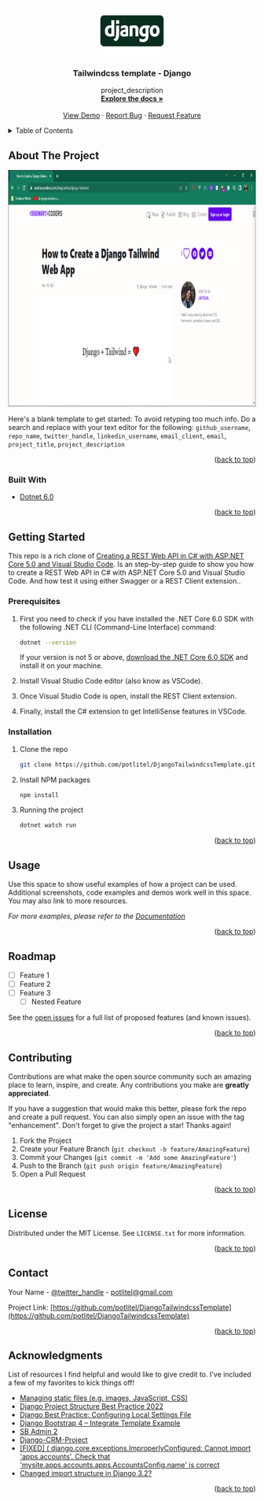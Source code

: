 <div id="top"></div>
<!--
*** Thanks for checking out the Best-README-Template. If you have a suggestion
*** that would make this better, please fork the repo and create a pull request
*** or simply open an issue with the tag "enhancement".
*** Don't forget to give the project a star!
*** Thanks again! Now go create something AMAZING! :D
-->

<!-- PROJECT SHIELDS -->

<!--
*** I'm using markdown "reference style" links for readability.
*** Reference links are enclosed in brackets [ ] instead of parentheses ( ).
*** See the bottom of this document for the declaration of the reference variables
*** for contributors-url, forks-url, etc. This is an optional, concise syntax you may use.
*** https://www.markdownguide.org/basic-syntax/#reference-style-links
-->


<!-- PROJECT LOGO -->

<br />
<div align="center">
  <a href="https://github.com/potlitel/DjangoTailwindcssTemplate">
    <img src="images/django-logo-big-1.jpeg" alt="Logo" width="140" height="100">
  </a>

<h3 align="center">Tailwindcss template - Django</h3>

<p align="center">
    project_description
    <br />
    <a href="https://github.com/potlitel/DjangoTailwindcssTemplate"><strong>Explore the docs »</strong></a>
    <br />
    <br />
    <a href="https://github.com/potlitel/DjangoTailwindcssTemplate">View Demo</a>
    ·
    <a href="https://github.com/potlitel/DjangoTailwindcssTemplate">Report Bug</a>
    ·
    <a href="https://github.com/potlitel/DjangoTailwindcssTemplate/issues">Request Feature</a>
  </p>
</div>

<!-- TABLE OF CONTENTS -->

<details>
  <summary>Table of Contents</summary>
  <ol>
    <li>
      <a href="#about-the-project">About The Project</a>
      <ul>
        <li><a href="#built-with">Built With</a></li>
      </ul>
    </li>
    <li>
      <a href="#getting-started">Getting Started</a>
      <ul>
        <li><a href="#prerequisites">Prerequisites</a></li>
        <li><a href="#installation">Installation</a></li>
      </ul>
    </li>
    <li><a href="#usage">Usage</a></li>
    <li><a href="#roadmap">Roadmap</a></li>
    <li><a href="#contributing">Contributing</a></li>
    <li><a href="#license">License</a></li>
    <li><a href="#contact">Contact</a></li>
    <li><a href="#acknowledgments">Acknowledgments</a></li>
  </ol>
</details>

<!-- ABOUT THE PROJECT -->

## About The Project

<img src="images/Resume.gif" alt="Logo" width="840" height="480">

Here's a blank template to get started: To avoid retyping too much info. Do a search and replace with your text editor for the following: `github_username`, `repo_name`, `twitter_handle`, `linkedin_username`, `email_client`, `email`, `project_title`, `project_description`

<p align="right">(<a href="#top">back to top</a>)</p>

### Built With

* [Dotnet 6.0](https://dotnet.microsoft.com/en-us/download/dotnet/6.0)

<p align="right">(<a href="#top">back to top</a>)</p>

<!-- GETTING STARTED -->

## Getting Started

This repo is a rich clone of [Creating a REST Web API in C# with ASP.NET Core 5.0 and Visual Studio Code](https://luis-hernandez.medium.com/creating-a-rest-web-api-in-c-with-asp-net-core-5-0-and-visual-studio-code-809ea7b4f815). Is an step-by-step guide to show you how to create a REST Web API in C# with ASP.NET Core 5.0 and Visual Studio Code. And how test it using either Swagger or a REST Client extension..

### Prerequisites

1. First you need to check if you have installed the .NET Core 6.0 SDK with the following .NET CLI (Command-Line Interface) command:

      ```sh
      dotnet --version
      ```
    If your version is not 5 or above, [download the .NET Core 6.0 SDK](https://dotnet.microsoft.com/en-us/download/dotnet/6.0) and install it on your machine.

2. Install Visual Studio Code editor (also know as VSCode).

3. Once Visual Studio Code is open, install the REST Client extension.

4. Finally, install the C# extension to get IntelliSense features in VSCode.

### Installation

1. Clone the repo
   ```sh
   git clone https://github.com/potlitel/DjangoTailwindcssTemplate.git
   ```
2. Install NPM packages
   ```sh
   npm install
   ```
3. Running the project
   ```js
   dotnet watch run
   ```

<p align="right">(<a href="#top">back to top</a>)</p>

<!-- USAGE EXAMPLES -->

## Usage

Use this space to show useful examples of how a project can be used. Additional screenshots, code examples and demos work well in this space. You may also link to more resources.

_For more examples, please refer to the [Documentation](https://example.com)_

<p align="right">(<a href="#top">back to top</a>)</p>

<!-- ROADMAP -->

## Roadmap

- [ ] Feature 1
- [ ] Feature 2
- [ ] Feature 3
  - [ ] Nested Feature

See the [open issues](https://github.com/github_username/repo_name/issues) for a full list of proposed features (and known issues).

<p align="right">(<a href="#top">back to top</a>)</p>

<!-- CONTRIBUTING -->

## Contributing

Contributions are what make the open source community such an amazing place to learn, inspire, and create. Any contributions you make are **greatly appreciated**.

If you have a suggestion that would make this better, please fork the repo and create a pull request. You can also simply open an issue with the tag "enhancement".
Don't forget to give the project a star! Thanks again!

1. Fork the Project
2. Create your Feature Branch (`git checkout -b feature/AmazingFeature`)
3. Commit your Changes (`git commit -m 'Add some AmazingFeature'`)
4. Push to the Branch (`git push origin feature/AmazingFeature`)
5. Open a Pull Request

<p align="right">(<a href="#top">back to top</a>)</p>

<!-- LICENSE -->

## License

Distributed under the MIT License. See `LICENSE.txt` for more information.

<p align="right">(<a href="#top">back to top</a>)</p>

<!-- CONTACT -->

## Contact

Your Name - [@twitter_handle](https://twitter.com/potlitel) - potlitel@gmail.com

Project Link: [https://github.com/potlitel/DjangoTailwindcssTemplate](https://github.com/potlitel/DjangoTailwindcssTemplate)

<p align="right">(<a href="#top">back to top</a>)</p>

<!-- ACKNOWLEDGMENTS -->

## Acknowledgments

List of resources I find helpful and would like to give credit to. I've included a few of my favorites to kick things off!

* [Managing static files (e.g. images, JavaScript, CSS)](https://docs.djangoproject.com/en/3.0/howto/static-files/)
* [Django Project Structure Best Practice 2022](https://studygyaan.com/django/best-practice-to-structure-django-project-directories-and-files)
* [Django Best Practice: Configuring Local Settings File](https://studygyaan.com/django/django-best-practice-configuring-settings-file)
* [Django Bootstrap 4 – Integrate Template Example](https://studygyaan.com/django/how-to-integrate-bootstrap-4-template-in-django)
* [SB Admin 2](https://startbootstrap.com/theme/sb-admin-2)
* [Django-CRM-Project](https://github.com/studygyaan/Django-CRM-Project)
* [[FIXED] ( django.core.exceptions.ImproperlyConfigured: Cannot import 'apps.accounts'. Check that 'mysite.apps.accounts.apps.AccountsConfig.name' is correct](https://www.pythonfixing.com/2022/03/fixed-djangocoreexceptionsimproperlycon.html)
* [Changed import structure in Django 3.2?](https://stackoverflow.com/questions/66970791/changed-import-structure-in-django-3-2)

<p align="right">(<a href="#top">back to top</a>)</p>

<!-- MARKDOWN LINKS & IMAGES -->

<!-- https://www.markdownguide.org/basic-syntax/#reference-style-links -->

[contributors-shield]: https://img.shields.io/github/contributors/github_username/repo_name.svg?style=for-the-badge
[contributors-url]: https://github.com/github_username/repo_name/graphs/contributors
[forks-shield]: https://img.shields.io/github/forks/github_username/repo_name.svg?style=for-the-badge
[forks-url]: https://github.com/github_username/repo_name/network/members
[stars-shield]: https://img.shields.io/github/stars/github_username/repo_name.svg?style=for-the-badge
[stars-url]: https://github.com/github_username/repo_name/stargazers
[issues-shield]: https://img.shields.io/github/issues/github_username/repo_name.svg?style=for-the-badge
[issues-url]: https://github.com/github_username/repo_name/issues
[license-shield]: https://img.shields.io/github/license/github_username/repo_name.svg?style=for-the-badge
[license-url]: https://github.com/github_username/repo_name/blob/master/LICENSE.txt
[linkedin-shield]: https://img.shields.io/badge/-LinkedIn-black.svg?style=for-the-badge&logo=linkedin&colorB=555
[linkedin-url]: https://linkedin.com/in/linkedin_username
[product-screenshot]: images/screenshot.png
